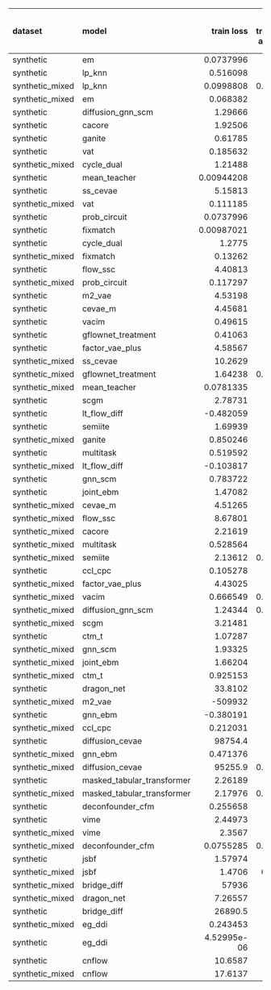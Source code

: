 | dataset         | model                      |        train loss |   train treatment accuracy |   train outcome rmse |   train outcome rmse labelled |   train outcome rmse unlabelled |       val loss |   val treatment accuracy |   val outcome rmse |   val outcome rmse labelled |   val outcome rmse unlabelled |
|:----------------|:---------------------------|------------------:|---------------------------:|---------------------:|------------------------------:|--------------------------------:|---------------:|-------------------------:|-------------------:|----------------------------:|------------------------------:|
| synthetic       | em                         |       0.0737996   |                   0        |            0         |                     0         |                        0        |       0.179143 |                 0        |           0        |                    0        |                      0        |
| synthetic       | lp_knn                     |       0.516098    |                   0.7      |            0         |                     0         |                        0        |       2.30579  |                 0.52     |           0        |                    0        |                      0        |
| synthetic_mixed | lp_knn                     |       0.0998808   |                   0.909091 |            0         |                     0         |                        0        |       9.33078  |                 0.583333 |           0        |                    0        |                      0        |
| synthetic_mixed | em                         |       0.068382    |                   0        |            0         |                     0         |                        0        |       0.128651 |                 0        |           0        |                    0        |                      0        |
| synthetic       | diffusion_gnn_scm          |       1.29666     |                   0.7      |            0.266646  |                     0.266646  |                        0        |       2.42444  |                 0.44     |           0.584865 |                    0.584865 |                      0        |
| synthetic       | cacore                     |       1.92506     |                   1        |            0.208226  |                     0.208226  |                        0        |       2.69221  |                 0.9      |           0.616918 |                    0.616918 |                      0        |
| synthetic       | ganite                     |       0.61785     |                   1        |            0.111492  |                     0.111492  |                        0        |       4.55644  |                 0.82     |           0.67599  |                    0.67599  |                      0        |
| synthetic       | vat                        |       0.185632    |                   1        |            0.0919019 |                     0.0919019 |                        0        |       0.792631 |                 0.9      |           0.67804  |                    0.67804  |                      0        |
| synthetic_mixed | cycle_dual                 |       1.21488     |                   1        |            0.125656  |                     0.100889  |                        0.141369 |       3.34245  |                 0.96     |           0.679268 |                    0.66274  |                      0.683511 |
| synthetic       | mean_teacher               |       0.00944208  |                   1        |            0.096837  |                     0.096837  |                        0        |       2.24883  |                 0.88     |           0.686868 |                    0.686868 |                      0        |
| synthetic       | ss_cevae                   |       5.15813     |                   1        |            0.391129  |                     0.391129  |                        0        |      54.8959   |                 0.9      |           0.690403 |                    0.690403 |                      0        |
| synthetic_mixed | vat                        |       0.111185    |                   1        |            0.237216  |                     0.124875  |                        0.268679 |       0.82676  |                 0.926667 |           0.692504 |                    0.690654 |                      0.693556 |
| synthetic       | prob_circuit               |       0.0737996   |                   1        |            0.0985023 |                     0.0985023 |                        0        |       0.179143 |                 0.92     |           0.693237 |                    0.693237 |                      0        |
| synthetic       | fixmatch                   |       0.00987021  |                   1        |            0.0978098 |                     0.0978098 |                        0        |       0.833824 |                 0.92     |           0.699408 |                    0.699408 |                      0        |
| synthetic       | cycle_dual                 |       1.2775      |                   1        |            0.0957563 |                     0.0957563 |                        0        |       4.14055  |                 0.9      |           0.702182 |                    0.702182 |                      0        |
| synthetic_mixed | fixmatch                   |       0.13262     |                   1        |            0.427611  |                     0.0788879 |                        0.522857 |       1.07773  |                 0.786667 |           0.711515 |                    0.641408 |                      0.770275 |
| synthetic       | flow_ssc                   |       4.40813     |                   1        |            0.153701  |                     0.153701  |                        0        |       4.66739  |                 0.88     |           0.714529 |                    0.714529 |                      0        |
| synthetic_mixed | prob_circuit               |       0.117297    |                   1        |            0.111319  |                     0.0767366 |                        0.132294 |       0.250892 |                 0.916667 |           0.73231  |                    0.727911 |                      0.736348 |
| synthetic       | m2_vae                     |       4.53198     |                   1        |            0.33119   |                     0.33119   |                        0        |       5.77038  |                 0.88     |           0.732323 |                    0.732323 |                      0        |
| synthetic       | cevae_m                    |       4.45681     |                   0.82     |            0.266121  |                     0.266121  |                        0        |       4.69536  |                 0.58     |           0.738478 |                    0.738478 |                      0        |
| synthetic       | vacim                      |       0.49615     |                   0.32     |            0.361622  |                     0.361622  |                        0        |       1.60364  |                 0.54     |           0.748117 |                    0.748117 |                      0        |
| synthetic       | gflownet_treatment         |       0.41063     |                   0.4      |            0.221664  |                     0.221664  |                        0        |       5.98262  |                 0.32     |           0.751812 |                    0.751812 |                      0        |
| synthetic       | factor_vae_plus            |       4.58567     |                   0.54     |            0.32039   |                     0.32039   |                        0        |       4.85927  |                 0.44     |           0.75458  |                    0.75458  |                      0        |
| synthetic_mixed | ss_cevae                   |      10.2629      |                   1        |            0.409111  |                     0.279442  |                        0.434249 |      92.1854   |                 0.886667 |           0.763592 |                    0.707225 |                      0.799779 |
| synthetic_mixed | gflownet_treatment         |       1.64238     |                   0.693333 |            0.666654  |                     0.420279  |                        0.717256 |       2.86438  |                 0.806667 |           0.766347 |                    0.688027 |                      0.850271 |
| synthetic_mixed | mean_teacher               |       0.0781335   |                   1        |            0.218374  |                     0.220402  |                        0.214733 |       1.2319   |                 0.92     |           0.771168 |                    0.67311  |                      0.824981 |
| synthetic       | scgm                       |       2.78731     |                   0.52     |            0.415415  |                     0.415415  |                        0        |       3.22404  |                 0.38     |           0.775452 |                    0.775452 |                      0        |
| synthetic       | lt_flow_diff               |      -0.482059    |                   1        |            0.582128  |                     0.582128  |                        0        |      10.4555   |                 0.9      |           0.775707 |                    0.775707 |                      0        |
| synthetic       | semiite                    |       1.69939     |                   0.96     |            0.522604  |                     0.522604  |                        0        |       3.08139  |                 0.88     |           0.790689 |                    0.790689 |                      0        |
| synthetic_mixed | ganite                     |       0.850246    |                   1        |            0.340642  |                     0.34309   |                        0.328364 |       2.52227  |                 0.926667 |           0.799214 |                    0.821414 |                      0.754088 |
| synthetic       | multitask                  |       0.519592    |                   1        |            0.309019  |                     0.309019  |                        0        |       2.99518  |                 0.86     |           0.852185 |                    0.852185 |                      0        |
| synthetic_mixed | lt_flow_diff               |      -0.103817    |                   1        |            0.542856  |                     0.427047  |                        0.568719 |       7.18865  |                 0.96     |           0.85688  |                    0.860122 |                      0.795331 |
| synthetic       | gnn_scm                    |       0.783722    |                   0.68     |            0.346993  |                     0.346993  |                        0        |       4.75837  |                 0.46     |           0.92863  |                    0.92863  |                      0        |
| synthetic       | joint_ebm                  |       1.47082     |                   1        |            0.478335  |                     0.478335  |                        0        |       1.90066  |                 0.9      |           0.939991 |                    0.939991 |                      0        |
| synthetic_mixed | cevae_m                    |       4.51265     |                   1        |            0.630068  |                     0.391852  |                        0.722475 |       4.73641  |                 0.926667 |           0.941358 |                    0.948789 |                      0.935946 |
| synthetic_mixed | flow_ssc                   |       8.67801     |                   1        |            0.748881  |                     0.761545  |                        0.740625 |       9.86102  |                 0.706667 |           0.945157 |                    0.988887 |                      0.886793 |
| synthetic_mixed | cacore                     |       2.21619     |                   1        |            0.886701  |                     0.271243  |                        1.13283  |       6.04994  |                 0.626667 |           0.983936 |                    1.02706  |                      0.977143 |
| synthetic_mixed | multitask                  |       0.528564    |                   1        |            0.92065   |                     0.421368  |                        1.18469  |       2.95195  |                 0.926667 |           0.995933 |                    1.04732  |                      0.946014 |
| synthetic_mixed | semiite                    |       2.13612     |                   0.866667 |            1.01837   |                     0.564586  |                        1.27937  |       8.73887  |                 0.413333 |           1.07916  |                    1.12606  |                      1.02575  |
| synthetic       | ccl_cpc                    |       0.105278    |                   1        |            0.668419  |                     0.668419  |                        0        |       0.695469 |                 0.84     |           1.08615  |                    1.08615  |                      0        |
| synthetic_mixed | factor_vae_plus            |       4.43025     |                   0.96     |            0.990081  |                     0.655383  |                        1.19963  |       4.94561  |                 0.706667 |           1.10687  |                    1.11867  |                      1.09073  |
| synthetic_mixed | vacim                      |       0.666549    |                   0.966667 |            0.881059  |                     0.657922  |                        1.03034  |       1.20217  |                 0.813333 |           1.14151  |                    1.18752  |                      1.10241  |
| synthetic_mixed | diffusion_gnn_scm          |       1.24344     |                   0.824762 |            0.854726  |                     0.776684  |                        0.878807 |       4.17647  |                 0.633333 |           1.15737  |                    1.17762  |                      1.11599  |
| synthetic_mixed | scgm                       |       3.21481     |                   0.7      |            1.07484   |                     0.721016  |                        1.35821  |       3.70961  |                 0.633333 |           1.16256  |                    1.14566  |                      1.16557  |
| synthetic       | ctm_t                      |       1.07287     |                   0.86     |            0.766996  |                     0.766996  |                        0        |       1.2023   |                 0.74     |           1.16835  |                    1.16835  |                      0        |
| synthetic_mixed | gnn_scm                    |       1.93325     |                   0.91     |            0.919118  |                     0.707021  |                        1.02479  |       7.4198   |                 0.626667 |           1.17961  |                    1.23392  |                      1.13402  |
| synthetic_mixed | joint_ebm                  |       1.66204     |                   1        |            1.16846   |                     0.980667  |                        1.29079  |       2.5038   |                 0.82     |           1.18309  |                    1.08486  |                      1.27659  |
| synthetic_mixed | ctm_t                      |       0.925153    |                   0.875    |            1.09189   |                     0.881857  |                        1.2752   |       1.15074  |                 0.666667 |           1.30045  |                    1.39113  |                      1.18521  |
| synthetic       | dragon_net                 |      33.8102      |                   0.72     |            1.34621   |                     1.34621   |                        0        |      31.2929   |                 0.48     |           1.3504   |                    1.3504   |                      0        |
| synthetic_mixed | m2_vae                     | -509932           |                   0.28     |            1.23835   |                     1.05751   |                        1.38875  | -329504        |                 0.366667 |           1.43628  |                    1.43708  |                      1.39914  |
| synthetic       | gnn_ebm                    |      -0.380191    |                   1        |            1.25726   |                     1.25726   |                        0        |       3.8435   |                 0.94     |           1.44103  |                    1.44103  |                      0        |
| synthetic_mixed | ccl_cpc                    |       0.212031    |                   0.9      |            1.50317   |                     1.09215   |                        1.75068  |       0.733277 |                 0.626667 |           1.48187  |                    1.4001   |                      1.54388  |
| synthetic       | diffusion_cevae            |   98754.4         |                   0.5      |            1.33937   |                     1.33937   |                        0        |   45372.8      |                 0.62     |           1.57641  |                    1.57641  |                      0        |
| synthetic_mixed | gnn_ebm                    |       0.471376    |                   0.92     |            1.49456   |                     1.06323   |                        1.69388  |       1.50855  |                 0.486667 |           1.57978  |                    1.48839  |                      1.66361  |
| synthetic_mixed | diffusion_cevae            |   95255.9         |                   0.741667 |            1.36125   |                     1.01361   |                        1.51624  |  114467        |                 0.633333 |           1.61016  |                    1.62223  |                      1.59034  |
| synthetic       | masked_tabular_transformer |       2.26189     |                   0.52     |            1.23247   |                     1.23247   |                        0        |       3.33458  |                 0.38     |           1.62126  |                    1.62126  |                      0        |
| synthetic_mixed | masked_tabular_transformer |       2.17976     |                   0.741667 |            1.20478   |                     1.2073    |                        1.15051  |       3.3868   |                 0.633333 |           1.62317  |                    1.77433  |                      1.42787  |
| synthetic       | deconfounder_cfm           |       0.255658    |                   0.48     |            1.49577   |                     1.49577   |                        0        |       0.254708 |                 0.62     |           1.70158  |                    1.70158  |                      0        |
| synthetic       | vime                       |       2.44973     |                   0.48     |            1.56726   |                     1.56726   |                        0        |       1.98482  |                 0.62     |           1.74174  |                    1.74174  |                      0        |
| synthetic_mixed | vime                       |       2.3567      |                   0.73     |            1.57314   |                     1.30797   |                        1.67781  |       2.40134  |                 0.633333 |           1.74174  |                    1.75019  |                      1.73662  |
| synthetic_mixed | deconfounder_cfm           |       0.0755285   |                   0.706667 |            1.61571   |                     1.31459   |                        1.77897  |       0.142432 |                 0.633333 |           1.77968  |                    1.77973  |                      1.78439  |
| synthetic       | jsbf                       |       1.57974     |                   0.48     |            1.85266   |                     1.85266   |                        0        |       1.52418  |                 0.62     |           2.25216  |                    2.25216  |                      0        |
| synthetic_mixed | jsbf                       |       1.4706      |                   0.72619  |            2.0294    |                     1.60574   |                        2.24211  |       1.39876  |                 0.633333 |           2.44004  |                    2.61909  |                      2.20811  |
| synthetic_mixed | bridge_diff                |   57936           |                   1        |            2.46343   |                     2.99769   |                        2.07376  |   24881.7      |                 0.926667 |           2.47939  |                    2.44833  |                      2.3638   |
| synthetic_mixed | dragon_net                 |       7.26557     |                   0.85     |            2.62387   |                     2.08958   |                        3.00461  |       7.43387  |                 0.733333 |           2.59406  |                    2.41218  |                      2.77112  |
| synthetic       | bridge_diff                |   26890.5         |                   1        |            6.08738   |                     6.08738   |                        0        |   25971.8      |                 0.9      |           6.10338  |                    6.10338  |                      0        |
| synthetic_mixed | eg_ddi                     |       0.243453    |                   1        |           11.2562    |                    13.9858    |                        8.31531  |       1.23975  |                 0.96     |          11.921    |                   12.4108   |                     10.5112   |
| synthetic       | eg_ddi                     |       4.52995e-06 |                   1        |           15.8405    |                    15.8405    |                        0        |       1.23417  |                 0.9      |          16.3728   |                   16.3728   |                      0        |
| synthetic       | cnflow                     |      10.6587      |                   0.52     |           31.1172    |                    31.1172    |                        0        |      10.5067   |                 0.38     |          34.1808   |                   34.1808   |                      0        |
| synthetic_mixed | cnflow                     |      17.6137      |                   0.73     |         8242.38      |                  8158.21      |                     8193.11     |      15.5968   |                 0.633333 |        9115.2      |                 8753.98     |                   8952.93     |